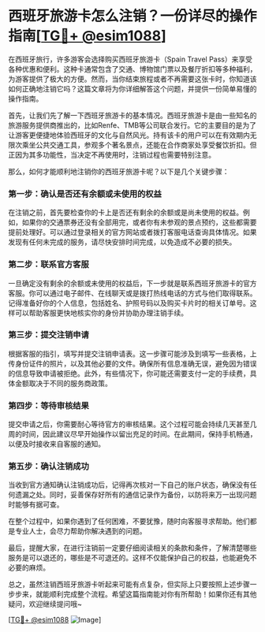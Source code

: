 # 西班牙旅游卡怎么注销？一份详尽的操作指南[[TG💪+ @esim1088](https://t.me/s/esim1088)]

在西班牙旅行，许多游客会选择购买西班牙旅游卡（Spain Travel Pass）来享受各种优惠和便利。这种卡通常包含了交通、博物馆门票以及餐厅折扣等多种福利，为游客提供了极大的方便。然而，当你结束旅程或者不再需要这张卡时，你知道该如何正确地注销它吗？这篇文章将为你详细解答这个问题，并提供一份简单易懂的操作指南。

首先，让我们先了解一下西班牙旅游卡的基本情况。西班牙旅游卡是由一些知名的旅游服务提供商推出的，比如Renfe、TMB等公司联合发行。它的主要目的是为了让游客更便捷地体验西班牙的文化与自然风光。持有该卡的用户可以在有效期内无限次乘坐公共交通工具，参观多个著名景点，还能在合作商家处享受餐饮折扣。但正因为其多功能性，当决定不再使用时，注销过程也需要特别注意。

那么，如何才能顺利地注销你的西班牙旅游卡呢？以下是几个关键步骤：

### 第一步：确认是否还有余额或未使用的权益

在注销之前，首先要检查你的卡上是否还有剩余的余额或是尚未使用的权益。例如，如果你的交通票券还没有全部用完，或者你有未参观的景点预约，这些都需要提前处理好。可以通过登录相关的官方网站或者拨打客服电话查询具体情况。如果发现有任何未完成的服务，请尽快安排时间完成，以免造成不必要的损失。

### 第二步：联系官方客服

一旦确定没有剩余的余额或未使用的权益后，下一步就是联系西班牙旅游卡的官方客服。你可以通过电子邮件、在线聊天或是拨打热线电话的方式与他们取得联系。记得准备好你的个人信息，包括姓名、护照号码以及购买卡片时的相关订单号。这样可以帮助客服更快地核实你的身份并协助办理注销手续。

### 第三步：提交注销申请

根据客服的指引，填写并提交注销申请表。这一步骤可能涉及到填写一些表格，上传身份证件的照片，以及其他必要的文件。确保所有信息准确无误，避免因为错误的信息导致申请被拒绝。此外，有些情况下，你可能还需要支付一定的手续费，具体金额取决于不同的服务商政策。

### 第四步：等待审核结果

提交申请之后，你需要耐心等待官方的审核结果。这个过程可能会持续几天甚至几周的时间，因此建议尽早开始操作以留出充足的时间。在此期间，保持手机畅通，以便及时接收来自客服的通知。

### 第五步：确认注销成功

当收到官方通知确认注销成功后，记得再次核对一下自己的账户状态，确保没有任何遗漏之处。同时，妥善保存好所有的通信记录作为备份，以防将来万一出现问题时能够有据可查。

在整个过程中，如果你遇到了任何困难，不要犹豫，随时向客服寻求帮助。他们都是专业人士，会尽力帮助你解决遇到的问题。

最后，提醒大家，在进行注销前一定要仔细阅读相关的条款和条件，了解清楚哪些服务是可以退还的，哪些是不可退还的。这样不仅能保护自己的权益，也能避免不必要的麻烦。

总之，虽然注销西班牙旅游卡听起来可能有点复杂，但实际上只要按照上述步骤一步步来，就能顺利完成整个流程。希望这篇指南能对你有所帮助！如果你还有其他疑问，欢迎继续提问哦~

[[TG💪+ @esim1088](https://t.me/s/esim1088) ![Image](https://i.postimg.cc/4NQfJmqS/Snipaste-2025-05-13-00-14-12.png)]